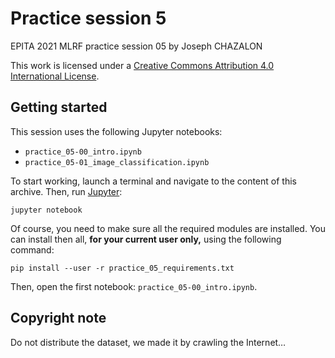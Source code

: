 # Practice session 5

EPITA 2021 MLRF practice session 05 by Joseph CHAZALON

This work is licensed under a [Creative Commons Attribution 4.0 International License](http://creativecommons.org/licenses/by/4.0/).


## Getting started
This session uses the following Jupyter notebooks:
- `practice_05-00_intro.ipynb`
- `practice_05-01_image_classification.ipynb`

To start working, launch a terminal and navigate to the content of this archive.
Then, run [Jupyter](https://jupyter.org/):
```shell
jupyter notebook
```

Of course, you need to make sure all the required modules are installed.
You can install then all, **for your current user only,** using the following command:
```shell
pip install --user -r practice_05_requirements.txt
```

Then, open the first notebook: `practice_05-00_intro.ipynb`.


## Copyright note
Do not distribute the dataset, we made it by crawling the Internet…
